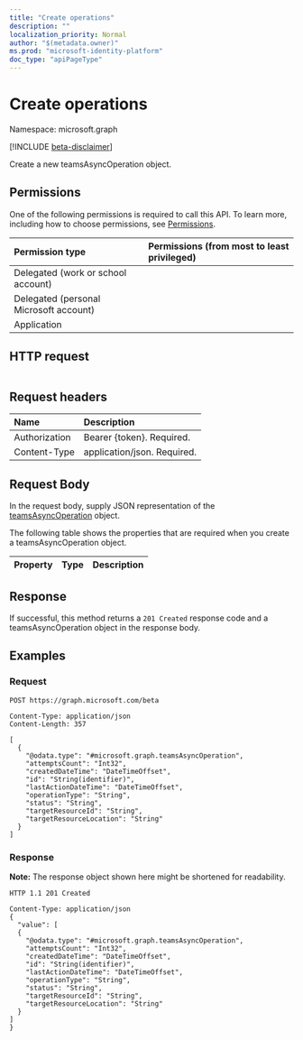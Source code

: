 ```yaml
---
title: "Create operations"
description: ""
localization_priority: Normal
author: "$(metadata.owner)"
ms.prod: "microsoft-identity-platform"
doc_type: "apiPageType"
---
```


# Create operations

Namespace: microsoft.graph

[!INCLUDE [beta-disclaimer](../../includes/beta-disclaimer.md)]

Create a new teamsAsyncOperation object.

## Permissions

One of the following permissions is required to call this API. To learn more, including how to choose permissions, see [Permissions](/graph/permissions-reference).

| Permission type                        | Permissions (from most to least privileged) |
| :------------------------------------- | :------------------------------------------ |
| Delegated (work or school account)     |                                             |
| Delegated (personal Microsoft account) |                                             |
| Application                            |                                             |

## HTTP request

<!-- {
  "blockType": "ignored"
}
-->

```http

```

## Request headers

| Name          | Description                 |
| :------------ | :-------------------------- |
| Authorization | Bearer {token}. Required.   |
| Content-Type  | application/json. Required. |

## Request Body

In the request body, supply JSON representation of the [teamsAsyncOperation](../resources/-teamsasyncoperation.md) object.

<!-- Actions and Functions -->

<!-- CRUD Methods -->

The following table shows the properties that are required when you create a teamsAsyncOperation object.

| Property | Type | Description |
| :------- | :--- | :---------- |

## Response

If successful, this method returns a `201 Created` response code and a teamsAsyncOperation object in the response body.

## Examples

### Request

<!-- {
  "blockType": "request",
  "name": "create_operations"
}
-->

```http
POST https://graph.microsoft.com/beta

Content-Type: application/json
Content-Length: 357

[
  {
    "@odata.type": "#microsoft.graph.teamsAsyncOperation",
    "attemptsCount": "Int32",
    "createdDateTime": "DateTimeOffset",
    "id": "String(identifier)",
    "lastActionDateTime": "DateTimeOffset",
    "operationType": "String",
    "status": "String",
    "targetResourceId": "String",
    "targetResourceLocation": "String"
  }
]

```

### Response

**Note:** The response object shown here might be shortened for readability.

<!-- {
  "blockType": "response",
  "truncated": true,
  "@odata.type": "$(this.ReturnTypeFullName)"
}
-->

```http
HTTP 1.1 201 Created

Content-Type: application/json
{
  "value": [
  {
    "@odata.type": "#microsoft.graph.teamsAsyncOperation",
    "attemptsCount": "Int32",
    "createdDateTime": "DateTimeOffset",
    "id": "String(identifier)",
    "lastActionDateTime": "DateTimeOffset",
    "operationType": "String",
    "status": "String",
    "targetResourceId": "String",
    "targetResourceLocation": "String"
  }
]
}

```
